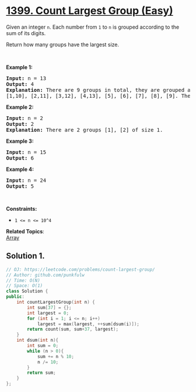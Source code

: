 # [1399. Count Largest Group (Easy)](https://leetcode.com/problems/count-largest-group/)

<p>Given an integer&nbsp;<code>n</code>.&nbsp;Each number from <code>1</code> to <code>n</code> is grouped according to the sum of its digits.&nbsp;</p>

<p>Return&nbsp;how many groups have the largest size.</p>

<p>&nbsp;</p>
<p><strong>Example 1:</strong></p>

<pre><strong>Input:</strong> n = 13
<strong>Output:</strong> 4
<strong>Explanation:</strong> There are 9 groups in total, they are grouped according sum of its digits of numbers from 1 to 13:
[1,10], [2,11], [3,12], [4,13], [5], [6], [7], [8], [9]. There are 4 groups with largest size.
</pre>

<p><strong>Example 2:</strong></p>

<pre><strong>Input:</strong> n = 2
<strong>Output:</strong> 2
<strong>Explanation:</strong> There are 2 groups [1], [2] of size 1.
</pre>

<p><strong>Example 3:</strong></p>

<pre><strong>Input:</strong> n = 15
<strong>Output:</strong> 6
</pre>

<p><strong>Example 4:</strong></p>

<pre><strong>Input:</strong> n = 24
<strong>Output:</strong> 5
</pre>

<p>&nbsp;</p>
<p><strong>Constraints:</strong></p>

<ul>
	<li><code>1 &lt;= n &lt;= 10^4</code></li>
</ul>


**Related Topics**:  
[Array](https://leetcode.com/tag/array/)

## Solution 1.

```cpp
// OJ: https://leetcode.com/problems/count-largest-group/
// Author: github.com/punkfulw
// Time: O(N)
// Space: O(1)
class Solution {
public:
    int countLargestGroup(int n) {
        int sum[37] = {};
        int largest = 0;
        for (int i = 1; i <= n; i++)
            largest = max(largest, ++sum[dsum(i)]);
        return count(sum, sum+37, largest);
    }
    int dsum(int n){
        int sum = 0;
        while (n > 0){
            sum += n % 10;
            n /= 10;
        }
        return sum;
    }
};
```
